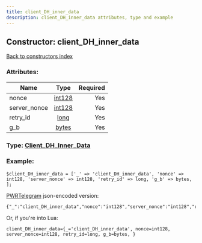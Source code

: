 ```yaml
---
title: client_DH_inner_data
description: client_DH_inner_data attributes, type and example
---
```

## Constructor: client\_DH\_inner\_data  
[Back to constructors index](index.md)



### Attributes:

| Name     |    Type       | Required |
|----------|:-------------:|---------:|
|nonce|[int128](../types/int128.md) | Yes|
|server\_nonce|[int128](../types/int128.md) | Yes|
|retry\_id|[long](../types/long.md) | Yes|
|g\_b|[bytes](../types/bytes.md) | Yes|



### Type: [Client\_DH\_Inner\_Data](../types/Client_DH_Inner_Data.md)


### Example:

```
$client_DH_inner_data = ['_' => 'client_DH_inner_data', 'nonce' => int128, 'server_nonce' => int128, 'retry_id' => long, 'g_b' => bytes, ];
```  

[PWRTelegram](https://pwrtelegram.xyz) json-encoded version:

```
{"_":"client_DH_inner_data","nonce":"int128","server_nonce":"int128","retry_id":"long","g_b":"bytes"}
```


Or, if you're into Lua:  


```
client_DH_inner_data={_='client_DH_inner_data', nonce=int128, server_nonce=int128, retry_id=long, g_b=bytes, }

```


